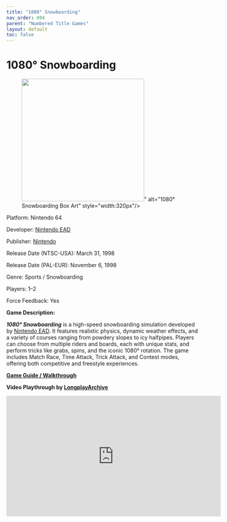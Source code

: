 ```yaml
---
title: "1080° Snowboarding"
nav_order: 004
parent: "Numbered Title Games"
layout: default
toc: false
---
```


# 1080° Snowboarding

<!-- wp:image {"width":"320px","className":"aligncenter"} -->
<figure class="wp-block-image is-resized aligncenter">
  <img src="<img src="https://images.launchbox-app.com/96977e70-0f18-45d3-8298-8f42df3e4b8b.jpg" width="320" />" alt="1080° Snowboarding Box Art" style="width:320px"/>
</figure>
<!-- /wp:image -->

<!-- wp:paragraph {"align":"center"} -->
<p class="has-text-align-center">Platform: Nintendo 64</p>
<p class="has-text-align-center">Developer: <a href="https://en.wikipedia.org/wiki/Nintendo_EAD" target="_blank">Nintendo EAD</a></p>
<p class="has-text-align-center">Publisher: <a href="https://en.wikipedia.org/wiki/Nintendo" target="_blank">Nintendo</a></p>
<p class="has-text-align-center">Release Date (NTSC-USA): March 31, 1998</p>
<p class="has-text-align-center">Release Date (PAL-EUR): November 6, 1998</p>
<p class="has-text-align-center">Genre: Sports / Snowboarding</p>
<p class="has-text-align-center">Players: 1–2</p>
<p class="has-text-align-center">Force Feedback: Yes</p>
<!-- /wp:paragraph -->

<!-- wp:paragraph -->
<p><strong>Game Description:</strong></p>
<!-- /wp:paragraph -->

<!-- wp:paragraph -->
<p><em><strong>1080° Snowboarding</strong></em> is a high-speed snowboarding simulation developed by <a href="https://en.wikipedia.org/wiki/Nintendo_EAD" target="_blank">Nintendo EAD</a>. It features realistic physics, dynamic weather effects, and a variety of courses ranging from powdery slopes to icy halfpipes. Players can choose from multiple riders and boards, each with unique stats, and perform tricks like grabs, spins, and the iconic 1080° rotation. The game includes Match Race, Time Attack, Trick Attack, and Contest modes, offering both competitive and freestyle experiences.</p>
<!-- /wp:paragraph -->

<!-- wp:paragraph {"align":"center"} -->
<p class="has-text-align-center"><strong><a href="https://gamefaqs.gamespot.com/n64/196500-1080-teneighty-snowboarding/faqs/3131" target="_blank">Game Guide / Walkthrough</a></strong></p>
<!-- /wp:paragraph -->

<!-- wp:paragraph {"align":"center"} -->
<p class="has-text-align-center"><strong>Video Playthrough by <a href="https://www.youtube.com/channel/UCM8XzXipyTsylZ_WsGKmdKQ" target="_blank">LongplayArchive</a></strong></p>
<!-- /wp:paragraph -->

<!-- wp:html -->
<div style="text-align:center;">
  <iframe width="560" height="315" src="https://www.youtube.com/embed/1XxqkYwzYgU" title="1080° Snowboarding Gameplay" frameborder="0" allowfullscreen></iframe>
</div>
<!-- /wp:html -->
